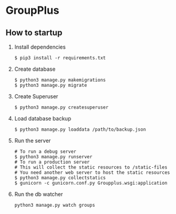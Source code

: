 # GroupPlus


## How to startup

1. Install dependencies
   ```
   $ pip3 install -r requirements.txt
   ```
2. Create database
   ```
   $ python3 manage.py makemigrations
   $ python3 manage.py migrate
   ```
3. Create Superuser
   ```
   $ python3 manage.py createsuperuser
   ```
4. Load database backup 
   ```
   $ python3 manage.py loaddata /path/to/backup.json
   ```
5. Run the server
   ```
   # To run a debug server
   $ python3 manage.py runserver
   # To run a production server
   # This will collect the static resources to /static-files
   # You need another web server to host the static resources
   $ python3 manage.py collectstatics 
   $ gunicorn -c gunicorn.conf.py Groupplus.wsgi:application
   ```
6. Run the db watcher
   ```
   python3 manage.py watch groups
   ```
